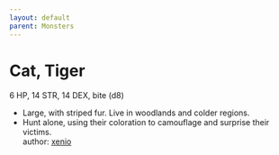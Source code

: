 ```yaml
---
layout: default
parent: Monsters 
--- 
```

# Cat, Tiger
6 HP, 14 STR, 14 DEX, bite (d8)  
- Large, with striped fur.   Live in woodlands and colder regions.  
- Hunt alone, using their coloration to camouflage and surprise their victims.  
author: [xenio](https://xenioinabottle.blogspot.com/2021/02/classic-monsters-for-cairnito-part-1.html) 
